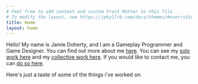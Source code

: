 ```yaml
---
# Feel free to add content and custom Front Matter to this file.
# To modify the layout, see https://jekyllrb.com/docs/themes/#overriding-theme-defaults
title: Home
layout: home
---
```


Hello!
My name is Jamie Doherty, and I am a Gameplay Programmer and Game Designer. You can find out more about me [here](/about-me/). You can see my [solo work here](/solo-work/) and my [collective work here](/team-work/). If you would like to contact me, you can [do so here](/contact-me/). 


Here's just a taste of some of the things i've worked on.
